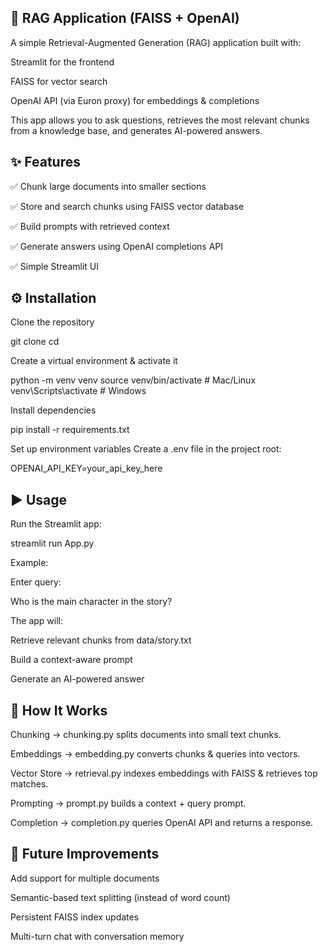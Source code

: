 🧠 RAG Application (FAISS + OpenAI)
------------------------------------

A simple Retrieval-Augmented Generation (RAG) application built with:

Streamlit
 for the frontend

FAISS
 for vector search

OpenAI API
 (via Euron proxy) for embeddings & completions

This app allows you to ask questions, retrieves the most relevant chunks from a knowledge base, and generates AI-powered answers.

✨ Features
-------------------------------------

✅ Chunk large documents into smaller sections

✅ Store and search chunks using FAISS vector database

✅ Build prompts with retrieved context

✅ Generate answers using OpenAI completions API

✅ Simple Streamlit UI


⚙️ Installation
------------------------

Clone the repository

git clone <your-repo-url>
cd <your-repo-name>


Create a virtual environment & activate it

python -m venv venv
source venv/bin/activate    # Mac/Linux
venv\Scripts\activate       # Windows


Install dependencies

pip install -r requirements.txt


Set up environment variables
Create a .env file in the project root:

OPENAI_API_KEY=your_api_key_here

▶️ Usage
----------------

Run the Streamlit app:

streamlit run App.py

Example:

Enter query:

Who is the main character in the story?


The app will:

Retrieve relevant chunks from data/story.txt

Build a context-aware prompt

Generate an AI-powered answer

**📖 How It Works**
-------------------------------

Chunking → chunking.py splits documents into small text chunks.

Embeddings → embedding.py converts chunks & queries into vectors.

Vector Store → retrieval.py indexes embeddings with FAISS & retrieves top matches.

Prompting → prompt.py builds a context + query prompt.

Completion → completion.py queries OpenAI API and returns a response.

**🚀 Future Improvements**
------------------------------------------

Add support for multiple documents

Semantic-based text splitting (instead of word count)

Persistent FAISS index updates

Multi-turn chat with conversation memory
